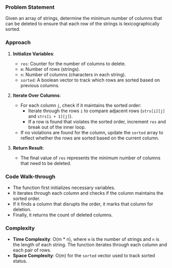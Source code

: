 ### Problem Statement
Given an array of strings, determine the minimum number of columns that can be deleted to ensure that each row of the strings is lexicographically sorted.

### Approach
1. **Initialize Variables**:
   - `res`: Counter for the number of columns to delete.
   - `m`: Number of rows (strings).
   - `n`: Number of columns (characters in each string).
   - `sorted`: A boolean vector to track which rows are sorted based on previous columns.

2. **Iterate Over Columns**:
   - For each column `j`, check if it maintains the sorted order:
     - Iterate through the rows `i` to compare adjacent rows (`strs[i][j]` and `strs[i + 1][j]`).
     - If a row is found that violates the sorted order, increment `res` and break out of the inner loop.
   - If no violations are found for the column, update the `sorted` array to reflect whether the rows are sorted based on the current column.

3. **Return Result**:
   - The final value of `res` represents the minimum number of columns that need to be deleted.

### Code Walk-through
- The function first initializes necessary variables.
- It iterates through each column and checks if the column maintains the sorted order.
- If it finds a column that disrupts the order, it marks that column for deletion.
- Finally, it returns the count of deleted columns.

### Complexity
- **Time Complexity**: O(m * n), where `m` is the number of strings and `n` is the length of each string. The function iterates through each column and each pair of rows.
- **Space Complexity**: O(m) for the `sorted` vector used to track sorted status.


